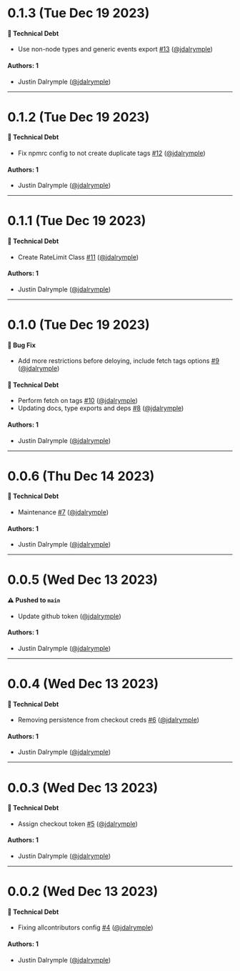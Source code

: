 # 0.1.3 (Tue Dec 19 2023)

#### 🔨 Technical Debt

- Use non-node types and generic events export [#13](https://github.com/jdalrymple/sema4/pull/13) ([@jdalrymple](https://github.com/jdalrymple))

#### Authors: 1

- Justin Dalrymple ([@jdalrymple](https://github.com/jdalrymple))

---

# 0.1.2 (Tue Dec 19 2023)

#### 🔨 Technical Debt

- Fix npmrc config to not create duplicate tags [#12](https://github.com/jdalrymple/sema4/pull/12) ([@jdalrymple](https://github.com/jdalrymple))

#### Authors: 1

- Justin Dalrymple ([@jdalrymple](https://github.com/jdalrymple))

---

# 0.1.1 (Tue Dec 19 2023)

#### 🔨 Technical Debt

- Create RateLimit Class [#11](https://github.com/jdalrymple/sema4/pull/11) ([@jdalrymple](https://github.com/jdalrymple))

#### Authors: 1

- Justin Dalrymple ([@jdalrymple](https://github.com/jdalrymple))

---

# 0.1.0 (Tue Dec 19 2023)

#### 🐛 Bug Fix

- Add more restrictions before deloying, include fetch tags options [#9](https://github.com/jdalrymple/sema4/pull/9) ([@jdalrymple](https://github.com/jdalrymple))

#### 🔨 Technical Debt

- Perform fetch on tags [#10](https://github.com/jdalrymple/sema4/pull/10) ([@jdalrymple](https://github.com/jdalrymple))
- Updating docs, type exports and deps [#8](https://github.com/jdalrymple/sema4/pull/8) ([@jdalrymple](https://github.com/jdalrymple))

#### Authors: 1

- Justin Dalrymple ([@jdalrymple](https://github.com/jdalrymple))

---

# 0.0.6 (Thu Dec 14 2023)

#### 🔨 Technical Debt

- Maintenance [#7](https://github.com/jdalrymple/sema4/pull/7) ([@jdalrymple](https://github.com/jdalrymple))

#### Authors: 1

- Justin Dalrymple ([@jdalrymple](https://github.com/jdalrymple))

---

# 0.0.5 (Wed Dec 13 2023)

#### ⚠️ Pushed to `main`

- Update github token ([@jdalrymple](https://github.com/jdalrymple))

#### Authors: 1

- Justin Dalrymple ([@jdalrymple](https://github.com/jdalrymple))

---

# 0.0.4 (Wed Dec 13 2023)

#### 🔨 Technical Debt

- Removing persistence from checkout creds [#6](https://github.com/jdalrymple/sema4/pull/6) ([@jdalrymple](https://github.com/jdalrymple))

#### Authors: 1

- Justin Dalrymple ([@jdalrymple](https://github.com/jdalrymple))

---

# 0.0.3 (Wed Dec 13 2023)

#### 🔨 Technical Debt

- Assign checkout token [#5](https://github.com/jdalrymple/sema4/pull/5) ([@jdalrymple](https://github.com/jdalrymple))

#### Authors: 1

- Justin Dalrymple ([@jdalrymple](https://github.com/jdalrymple))

---

# 0.0.2 (Wed Dec 13 2023)

#### 🔨 Technical Debt

- Fixing allcontributors config [#4](https://github.com/jdalrymple/sema4/pull/4) ([@jdalrymple](https://github.com/jdalrymple))

#### Authors: 1

- Justin Dalrymple ([@jdalrymple](https://github.com/jdalrymple))
